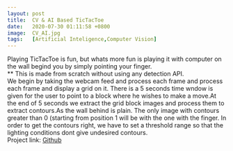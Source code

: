```yaml
---
layout: post
title:  CV & AI Based TicTacToe
date:   2020-07-30 01:11:58 +0800
image:  CV_AI.jpg
tags:   [Artificial Inteligence,Computer Vision]
---
```

Playing TicTacToe is fun, but whats more fun is playing it with computer on the wall begind you by simply pointing your finger.<br>
** This is made from scratch without using any detection API.
<br>
We begin by taking the webcam feed and process each frame and process each frame and display a grid on it. There is a 5 seconds time wndow is given for the user to point to a block where he wishes to make a move.At the end of 5 seconds we extract the grid block images and process them to extract contours.As the wall behind is plain. The only image with contours greater than 0 (starting from position 1 will be with the one with the finger. In order to get the contours right, we have to set a threshold range so that the lighting conditions dont give undesired contours.
<br>
Project link: <a href="https://github.com/sharma-anubhav/CV_AI_TicTacToe">Github</a>


